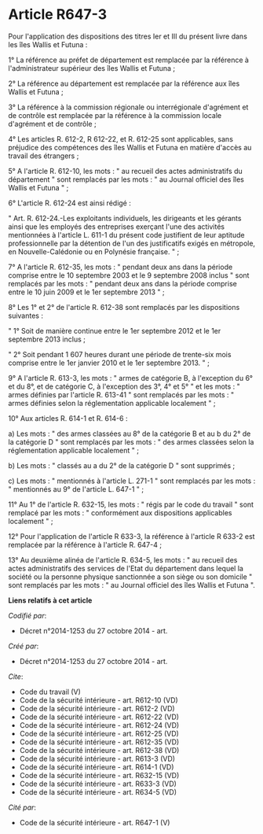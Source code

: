 # Article R647-3

Pour l'application des dispositions des titres Ier et III du présent livre dans les îles Wallis et Futuna : 

1° La référence au préfet de département est remplacée par la référence à l'administrateur supérieur des îles Wallis et
Futuna ; 

2° La référence au département est remplacée par la référence aux îles Wallis et Futuna ; 

3° La référence à la commission régionale ou interrégionale d'agrément et de contrôle est remplacée par la référence à la
commission locale d'agrément et de contrôle ; 

4° Les articles R. 612-2, R 612-22, et R. 612-25 sont applicables, sans préjudice des compétences des îles Wallis et Futuna
en matière d'accès au travail des étrangers ; 

5° A l'article R. 612-10, les mots : " au recueil des actes administratifs du département " sont remplacés par les mots : "
au Journal officiel des îles Wallis et Futuna " ; 

6° L'article R. 612-24 est ainsi rédigé : 

" Art. R. 612-24.-Les exploitants individuels, les dirigeants et les gérants ainsi que les employés des entreprises exerçant
l'une des activités mentionnées à l'article L. 611-1 du présent code justifient de leur aptitude professionnelle par la
détention de l'un des justificatifs exigés en métropole, en Nouvelle-Calédonie ou en Polynésie française. " ; 

7° A l'article R. 612-35, les mots : " pendant deux ans dans la période comprise entre le 10 septembre 2003 et le 9 septembre
2008 inclus " sont remplacés par les mots : " pendant deux ans dans la période comprise entre le 10 juin 2009 et le 1er
septembre 2013 " ; 

8° Les 1° et 2° de l'article R. 612-38 sont remplacés par les dispositions suivantes : 

" 1° Soit de manière continue entre le 1er septembre 2012 et le 1er septembre 2013 inclus ; 

" 2° Soit pendant 1 607 heures durant une période de trente-six mois comprise entre le 1er janvier 2010 et le 1er septembre
2013. " ; 

9° A l'article R. 613-3, les mots : " armes de catégorie B, à l'exception du 6° et du 8°, et de catégorie C, à l'exception
des 3°, 4° et 5° " et les mots : " armes définies par l'article R. 613-41 " sont remplacés par les mots : " armes définies
selon la réglementation applicable localement " ; 

10° Aux articles R. 614-1 et R. 614-6 : 

a) Les mots : " des armes classées au 8° de la catégorie B et au b du 2° de la catégorie D " sont remplacés par les mots : "
des armes classées selon la réglementation applicable localement " ; 

b) Les mots : " classés au a du 2° de la catégorie D " sont supprimés ; 

c) Les mots : " mentionnés à l'article L. 271-1 " sont remplacés par les mots : " mentionnés au 9° de l'article L. 647-1 " ; 

11° Au 1° de l'article R. 632-15, les mots : " régis par le code du travail " sont remplacé par les mots : " conformément aux
dispositions applicables localement " ; 

12° Pour l'application de l'article R 633-3, la référence à l'article R 633-2 est remplacée par la référence à l'article R.
647-4 ; 

13° Au deuxième alinéa de l'article R. 634-5, les mots : " au recueil des actes administratifs des services de l'Etat du
département dans lequel la société ou la personne physique sanctionnée a son siège ou son domicile " sont remplacés par les
mots : " au Journal officiel des îles Wallis et Futuna ".

**Liens relatifs à cet article**

_Codifié par_:

  - Décret n°2014-1253 du 27 octobre 2014 - art.

_Créé par_:

  - Décret n°2014-1253 du 27 octobre 2014 - art.

_Cite_:

  - Code du travail (V)
  - Code de la sécurité intérieure - art. R612-10 (VD)
  - Code de la sécurité intérieure - art. R612-2 (VD)
  - Code de la sécurité intérieure - art. R612-22 (VD)
  - Code de la sécurité intérieure - art. R612-24 (VD)
  - Code de la sécurité intérieure - art. R612-25 (VD)
  - Code de la sécurité intérieure - art. R612-35 (VD)
  - Code de la sécurité intérieure - art. R612-38 (VD)
  - Code de la sécurité intérieure - art. R613-3 (VD)
  - Code de la sécurité intérieure - art. R614-1 (VD)
  - Code de la sécurité intérieure - art. R632-15 (VD)
  - Code de la sécurité intérieure - art. R633-3 (VD)
  - Code de la sécurité intérieure - art. R634-5 (VD)

_Cité par_:

  - Code de la sécurité intérieure - art. R647-1 (V)
